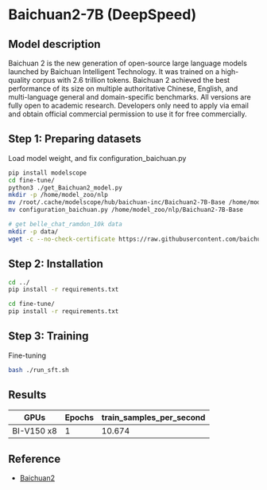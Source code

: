 # Baichuan2-7B (DeepSpeed)

## Model description

Baichuan 2 is the new generation of open-source large language models launched by Baichuan Intelligent Technology. It
was trained on a high-quality corpus with 2.6 trillion tokens.  Baichuan 2 achieved the best performance of its size on
multiple authoritative Chinese, English, and multi-language general and domain-specific benchmarks. All versions are
fully open to academic research. Developers only need to apply via email and obtain official commercial permission to
use it for free commercially.

## Step 1: Preparing datasets

Load model weight, and fix configuration_baichuan.py
  
```sh
pip install modelscope
cd fine-tune/
python3 ./get_Baichuan2_model.py
mkdir -p /home/model_zoo/nlp
mv /root/.cache/modelscope/hub/baichuan-inc/Baichuan2-7B-Base /home/model_zoo/nlp
mv configuration_baichuan.py /home/model_zoo/nlp/Baichuan2-7B-Base

# get belle_chat_ramdon_10k data
mkdir -p data/
wget -c --no-check-certificate https://raw.githubusercontent.com/baichuan-inc/Baichuan2/main/fine-tune/data/belle_chat_ramdon_10k.json -P data/
```

## Step 2: Installation

```sh
cd ../
pip install -r requirements.txt

cd fine-tune/
pip install -r requirements.txt
```

## Step 3: Training

Fine-tuning

```sh
bash ./run_sft.sh
```

## Results

| GPUs       | Epochs | train_samples_per_second |
|------------|--------|--------------------------|
| BI-V150 x8 | 1      | 10.674                   |

## Reference

- [Baichuan2](https://github.com/baichuan-inc/Baichuan2)
